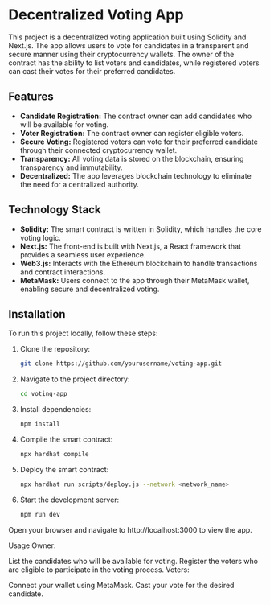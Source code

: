 # Decentralized Voting App

This project is a decentralized voting application built using Solidity and Next.js. The app allows users to vote for candidates in a transparent and secure manner using their cryptocurrency wallets. The owner of the contract has the ability to list voters and candidates, while registered voters can cast their votes for their preferred candidates.

## Features

- **Candidate Registration:** The contract owner can add candidates who will be available for voting.
- **Voter Registration:** The contract owner can register eligible voters.
- **Secure Voting:** Registered voters can vote for their preferred candidate through their connected cryptocurrency wallet.
- **Transparency:** All voting data is stored on the blockchain, ensuring transparency and immutability.
- **Decentralized:** The app leverages blockchain technology to eliminate the need for a centralized authority.

## Technology Stack

- **Solidity:** The smart contract is written in Solidity, which handles the core voting logic.
- **Next.js:** The front-end is built with Next.js, a React framework that provides a seamless user experience.
- **Web3.js:** Interacts with the Ethereum blockchain to handle transactions and contract interactions.
- **MetaMask:** Users connect to the app through their MetaMask wallet, enabling secure and decentralized voting.

## Installation

To run this project locally, follow these steps:

1. Clone the repository:

   ```bash
   git clone https://github.com/yourusername/voting-app.git
   
2. Navigate to the project directory:

   ```bash
   cd voting-app

3. Install dependencies:

   ```bash
   npm install

4. Compile the smart contract:

   ```bash
   npx hardhat compile

5. Deploy the smart contract:

   ```bash
   npx hardhat run scripts/deploy.js --network <network_name>

6. Start the development server:

   ```bash
   npm run dev

Open your browser and navigate to http://localhost:3000 to view the app.

Usage
Owner:

List the candidates who will be available for voting.
Register the voters who are eligible to participate in the voting process.
Voters:

Connect your wallet using MetaMask.
Cast your vote for the desired candidate.
